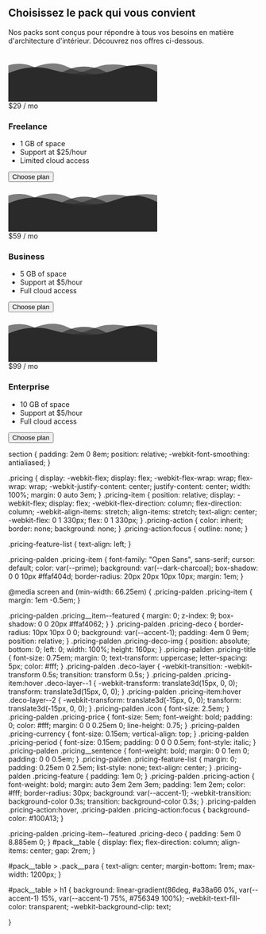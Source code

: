  <section id="pack__table">
      <h1>Choisissez le pack qui vous convient</h1>
        <p class="para pack__para">Nos packs sont conçus pour répondre à tous vos besoins en matière d'architecture d'intérieur. Découvrez nos offres ci-dessous. <!-- Ou bien <span href="#" class="text-shine">Cliquez ICI pour costumizer votre demande
          </span>  -->
        </p>
      <div class='pricing pricing-palden'>
        <div class='pricing-item'>
          <div class='pricing-deco'>
            <svg class='pricing-deco-img' enable-background='new 0 0 300 100' height='100px' id='Layer_1' preserveAspectRatio='none' version='1.1' viewBox='0 0 300 100' width='300px' x='0px' xml:space='preserve' xmlns:xlink='http://www.w3.org/1999/xlink' xmlns='http://www.w3.org/2000/svg' y='0px'>
              <path class='deco-layer deco-layer--1' d='M30.913,43.944c0,0,42.911-34.464,87.51-14.191c77.31,35.14,113.304-1.952,146.638-4.729&#x000A; c48.654-4.056,69.94,16.218,69.94,16.218v54.396H30.913V43.944z' fill='#2A2A2A' opacity='0.6'></path>
              <path class='deco-layer deco-layer--2' d='M-35.667,44.628c0,0,42.91-34.463,87.51-14.191c77.31,35.141,113.304-1.952,146.639-4.729&#x000A;  c48.653-4.055,69.939,16.218,69.939,16.218v54.396H-35.667V44.628z' fill='#2A2A2A' opacity='0.6'></path>
              <path class='deco-layer deco-layer--3' d='M43.415,98.342c0,0,48.283-68.927,109.133-68.927c65.886,0,97.983,67.914,97.983,67.914v3.716&#x000A;  H42.401L43.415,98.342z' fill='#2A2A2A' opacity='0.7'></path>
              <path class='deco-layer deco-layer--4' d='M-34.667,62.998c0,0,56-45.667,120.316-27.839C167.484,57.842,197,41.332,232.286,30.428&#x000A; c53.07-16.399,104.047,36.903,104.047,36.903l1.333,36.667l-372-2.954L-34.667,62.998z' fill='#2A2A2A'></path>
            </svg>
            <div class='pricing-price'><span class='pricing-currency'>$</span>29
              <span class='pricing-period'>/ mo</span>
            </div>
            <h3 class='pricing-title'>Freelance</h3>
          </div>
          <ul class='pricing-feature-list'>
            <li class='pricing-feature'>1 GB of space</li>
            <li class='pricing-feature'>Support at $25/hour</li>
            <li class='pricing-feature'>Limited cloud access</li>
          </ul>
          <button class='pricing-action'>Choose plan</button>
        </div>
        <div class='pricing-item pricing__item--featured'>
          <div class='pricing-deco'>
            <svg class='pricing-deco-img' enable-background='new 0 0 300 100' height='100px' id='Layer_1' preserveAspectRatio='none' version='1.1' viewBox='0 0 300 100' width='300px' x='0px' xml:space='preserve' xmlns:xlink='http://www.w3.org/1999/xlink' xmlns='http://www.w3.org/2000/svg' y='0px'>
              <path class='deco-layer deco-layer--1' d='M30.913,43.944c0,0,42.911-34.464,87.51-14.191c77.31,35.14,113.304-1.952,146.638-4.729&#x000A; c48.654-4.056,69.94,16.218,69.94,16.218v54.396H30.913V43.944z' fill='#2A2A2A' opacity='0.6'></path>
              <path class='deco-layer deco-layer--2' d='M-35.667,44.628c0,0,42.91-34.463,87.51-14.191c77.31,35.141,113.304-1.952,146.639-4.729&#x000A;  c48.653-4.055,69.939,16.218,69.939,16.218v54.396H-35.667V44.628z' fill='#2A2A2A' opacity='0.6'></path>
              <path class='deco-layer deco-layer--3' d='M43.415,98.342c0,0,48.283-68.927,109.133-68.927c65.886,0,97.983,67.914,97.983,67.914v3.716&#x000A;  H42.401L43.415,98.342z' fill='#2A2A2A' opacity='0.7'></path>
              <path class='deco-layer deco-layer--4' d='M-34.667,62.998c0,0,56-45.667,120.316-27.839C167.484,57.842,197,41.332,232.286,30.428&#x000A; c53.07-16.399,104.047,36.903,104.047,36.903l1.333,36.667l-372-2.954L-34.667,62.998z' fill='#2A2A2A'></path>
            </svg>
            <div class='pricing-price'><span class='pricing-currency'>$</span>59
              <span class='pricing-period'>/ mo</span>
            </div>
            <h3 class='pricing-title'>Business</h3>
          </div>
          <ul class='pricing-feature-list'>
            <li class='pricing-feature'>5 GB of space</li>
            <li class='pricing-feature'>Support at $5/hour</li>
            <li class='pricing-feature'>Full cloud access</li>
          </ul>
          <button class='pricing-action'>Choose plan</button>
        </div>
        <div class='pricing-item'>
          <div class='pricing-deco'>
            <svg class='pricing-deco-img' enable-background='new 0 0 300 100' height='100px' id='Layer_1' preserveAspectRatio='none' version='1.1' viewBox='0 0 300 100' width='300px' x='0px' xml:space='preserve' xmlns:xlink='http://www.w3.org/1999/xlink' xmlns='http://www.w3.org/2000/svg' y='0px'>
              <path class='deco-layer deco-layer--1' d='M30.913,43.944c0,0,42.911-34.464,87.51-14.191c77.31,35.14,113.304-1.952,146.638-4.729&#x000A; c48.654-4.056,69.94,16.218,69.94,16.218v54.396H30.913V43.944z' fill='#2A2A2A' opacity='0.6'></path>
              <path class='deco-layer deco-layer--2' d='M-35.667,44.628c0,0,42.91-34.463,87.51-14.191c77.31,35.141,113.304-1.952,146.639-4.729&#x000A;  c48.653-4.055,69.939,16.218,69.939,16.218v54.396H-35.667V44.628z' fill='#2A2A2A' opacity='0.6'></path>
              <path class='deco-layer deco-layer--3' d='M43.415,98.342c0,0,48.283-68.927,109.133-68.927c65.886,0,97.983,67.914,97.983,67.914v3.716&#x000A;  H42.401L43.415,98.342z' fill='#2A2A2A' opacity='0.7'></path>
              <path class='deco-layer deco-layer--4' d='M-34.667,62.998c0,0,56-45.667,120.316-27.839C167.484,57.842,197,41.332,232.286,30.428&#x000A; c53.07-16.399,104.047,36.903,104.047,36.903l1.333,36.667l-372-2.954L-34.667,62.998z' fill='#2A2A2A'></path>
            </svg>
            <div class='pricing-price'><span class='pricing-currency'>$</span>99
              <span class='pricing-period'>/ mo</span>
            </div>
            <h3 class='pricing-title'>Enterprise</h3>
          </div>
          <ul class='pricing-feature-list'>
            <li class='pricing-feature'>10 GB of space</li>
            <li class='pricing-feature'>Support at $5/hour</li>
            <li class='pricing-feature'>Full cloud access</li>
          </ul>
          <button class='pricing-action'>Choose plan</button>
        </div>
      </div>
    </section>

section {
  padding: 2em 0 8em;
  position: relative;
  -webkit-font-smoothing: antialiased;
}

.pricing {
  display: -webkit-flex;
  display: flex;
  -webkit-flex-wrap: wrap;
  flex-wrap: wrap;
  -webkit-justify-content: center;
  justify-content: center;
  width: 100%;
  margin: 0 auto 3em;
}
.pricing-item {
  position: relative;
  display: -webkit-flex;
  display: flex;
  -webkit-flex-direction: column;
  flex-direction: column;
  -webkit-align-items: stretch;
  align-items: stretch;
  text-align: center;
  -webkit-flex: 0 1 330px;
  flex: 0 1 330px;
}
.pricing-action {
  color: inherit;
  border: none;
  background: none;
}
.pricing-action:focus {
  outline: none;
}

.pricing-feature-list {
  text-align: left;
}

.pricing-palden .pricing-item {
  font-family: "Open Sans", sans-serif;
  cursor: default;
  color: var(--prime);
  background: var(--dark-charcoal);
  box-shadow: 0 0 10px #ffaf404d;
  border-radius: 20px 20px 10px 10px;
  margin: 1em;
}

@media screen and (min-width: 66.25em) {
  .pricing-palden .pricing-item {
    margin: 1em -0.5em;
  }

  .pricing-palden .pricing__item--featured {
    margin: 0;
    z-index: 9;
    box-shadow: 0 0 20px #ffaf4062;
  }
}
.pricing-palden .pricing-deco {
  border-radius: 10px 10px 0 0;
  background: var(--accent-1);
  padding: 4em 0 9em;
  position: relative;
}
.pricing-palden .pricing-deco-img {
  position: absolute;
  bottom: 0;
  left: 0;
  width: 100%;
  height: 160px;
}
.pricing-palden .pricing-title {
  font-size: 0.75em;
  margin: 0;
  text-transform: uppercase;
  letter-spacing: 5px;
  color: #fff;
}
.pricing-palden .deco-layer {
  -webkit-transition: -webkit-transform 0.5s;
  transition: transform 0.5s;
}
.pricing-palden .pricing-item:hover .deco-layer--1 {
  -webkit-transform: translate3d(15px, 0, 0);
  transform: translate3d(15px, 0, 0);
}
.pricing-palden .pricing-item:hover .deco-layer--2 {
  -webkit-transform: translate3d(-15px, 0, 0);
  transform: translate3d(-15px, 0, 0);
}
.pricing-palden .icon {
  font-size: 2.5em;
}
.pricing-palden .pricing-price {
  font-size: 5em;
  font-weight: bold;
  padding: 0;
  color: #fff;
  margin: 0 0 0.25em 0;
  line-height: 0.75;
}
.pricing-palden .pricing-currency {
  font-size: 0.15em;
  vertical-align: top;
}
.pricing-palden .pricing-period {
  font-size: 0.15em;
  padding: 0 0 0 0.5em;
  font-style: italic;
}
.pricing-palden .pricing__sentence {
  font-weight: bold;
  margin: 0 0 1em 0;
  padding: 0 0 0.5em;
}
.pricing-palden .pricing-feature-list {
  margin: 0;
  padding: 0.25em 0 2.5em;
  list-style: none;
  text-align: center;
}
.pricing-palden .pricing-feature {
  padding: 1em 0;
}
.pricing-palden .pricing-action {
  font-weight: bold;
  margin: auto 3em 2em 3em;
  padding: 1em 2em;
  color: #fff;
  border-radius: 30px;
  background: var(--accent-1);
  -webkit-transition: background-color 0.3s;
  transition: background-color 0.3s;
}
.pricing-palden .pricing-action:hover, .pricing-palden .pricing-action:focus {
  background-color: #100A13;
}

.pricing-palden .pricing-item--featured .pricing-deco {
  padding: 5em 0 8.885em 0;
}
#pack__table {
  display: flex;
  flex-direction: column;
  align-items: center;
  gap: 2rem;
}

#pack__table > .pack__para {
  text-align: center;
  margin-bottom: 1rem;
  max-width: 1200px;
}

#pack__table > h1 {
  background: linear-gradient(86deg, #a38a66 0%, var(--accent-1) 15%, var(--accent-1) 75%, #756349 100%);
  -webkit-text-fill-color: transparent;
  -webkit-background-clip: text;
  
}
